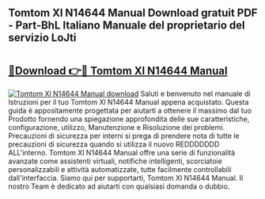 ## Tomtom Xl N14644 Manual Download gratuit PDF - Part-BhL Italiano Manuale del proprietario del servizio LoJti

# <h2><a href="http://df9cqxv.blite.top/?on=Tomtom+Xl+N14644+Manual">🔗Download 👉🔴 Tomtom Xl N14644 Manual</a></h2>

[![Tomtom Xl N14644 Manual download](https://i.imgur.com/lujVjoI.png)](http://df9cqxv.blite.top/?on=Tomtom+Xl+N14644+Manual)
Saluti e benvenuto nel manuale di Istruzioni per il tuo Tomtom Xl N14644 Manual appena acquistato. Questa guida è appositamente progettata per aiutarti a ottenere il massimo dal tuo Prodotto fornendo una spiegazione approfondita delle sue caratteristiche, configurazione, utilizzo, Manutenzione e Risoluzione dei problemi. Precauzioni di sicurezza per interni si prega di prendere nota di tutte le precauzioni di sicurezza quando si utilizza il nuovo REDDDDDDD ALL'interno. Tomtom Xl N14644 Manual offre una serie di funzionalità avanzate come assistenti virtuali, notifiche intelligenti, scorciatoie personalizzabili e attività automatizzate, tutte facilmente controllabili dall'interfaccia. Siamo qui per supportarti, Tomtom Xl N14644 Manual. Il nostro Team è dedicato ad aiutarti con qualsiasi domanda o dubbio.
